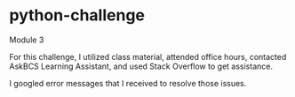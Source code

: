 # python-challenge
Module 3

For this challenge, I utilized class material, attended office hours, contacted AskBCS Learning Assistant, and used Stack Overflow to get assistance.

I googled error messages that I received to resolve those issues.
